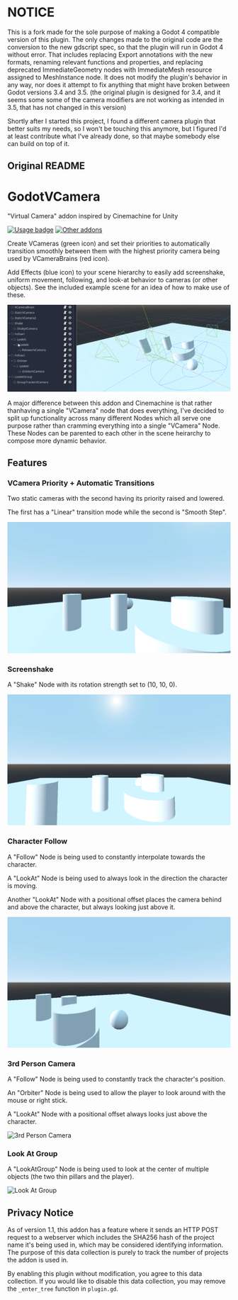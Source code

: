 # NOTICE

This is a fork made for the sole purpose of making a Godot 4 compatible version of this plugin. The only changes made to the original code are the conversion to the new gdscript spec, so that the plugin will run in Godot 4 without error.
That includes replacing Export annotations with the new formats, renaming relevant functions and properties, and replacing deprecated ImmediateGeometry nodes with ImmediateMesh resource assigned to MeshInstance node.
It does not modify the plugin's behavior in any way, nor does it attempt to fix anything that might have broken between Godot versions 3.4 and 3.5. (the original plugin is designed for 3.4, and it seems some some of the camera modifiers are not working as intended in 3.5, that has not changed in this version)

Shortly after I started this project, I found a different camera plugin that better suits my needs, so I won't be touching this anymore, but I figured I'd at least contribute what I've already done, so that maybe somebody else can build on top of it. 

## Original README

# GodotVCamera

"Virtual Camera" addon inspired by Cinemachine for Unity

[![Usage badge](https://pluginstats.brycedixon.dev/badge/count?project=VCamera)](#privacy-notice) [![Other addons](https://img.shields.io/badge/-See%20my%20other%20Godot%20addons-informational)](https://godotengine.org/asset-library/asset?user=BryceDixon)

Create VCameras (green icon) and set their priorities to automatically transition smoothly between them with the highest priority camera being used by VCameraBrains (red icon).

Add Effects (blue icon) to your scene hierarchy to easily add screenshake, uniform movement, following, and look-at behavior to cameras (or other objects). See the included example scene for an idea of how to make use of these. 

![Example Scene](https://raw.githubusercontent.com/BtheDestroyer/GodotVCamera/main/addons/virtualcamera/Screenshots/ExampleScene.png)

A major difference between this addon and Cinemachine is that rather thanhaving a single "VCamera" node that does everything, I've decided to split up functionality across many different Nodes which all serve one purpose rather than cramming everything into a single "VCamera" Node. These Nodes can be parented to each other in the scene heirarchy to compose more dynamic behavior.

## Features

### VCamera Priority + Automatic Transitions

Two static cameras with the second having its priority raised and lowered.

The first has a "Linear" transition mode while the second is "Smooth Step".

![Transitions](https://raw.githubusercontent.com/BtheDestroyer/GodotVCamera/main/addons/virtualcamera/Screenshots/Transitions.gif)

### Screenshake

A "Shake" Node with its rotation strength set to (10, 10, 0).

![Screenshake](https://raw.githubusercontent.com/BtheDestroyer/GodotVCamera/main/addons/virtualcamera/Screenshots/Screenshake.gif)

### Character Follow

A "Follow" Node is being used to constantly interpolate towards the character.

A "LookAt" Node is being used to always look in the direction the character is moving.

Another "LookAt" Node with a positional offset places the camera behind and above the character, but always looking just above it.

![Character Follow](https://raw.githubusercontent.com/BtheDestroyer/GodotVCamera/main/addons/virtualcamera/Screenshots/Follwer.gif)

### 3rd Person Camera

A "Follow" Node is being used to constantly track the character's position.

An "Orbiter" Node is being used to allow the player to look around with the mouse or right stick.

A "LookAt" Node with a positional offset always looks just above the character.

![3rd Person Camera](https://raw.githubusercontent.com/BtheDestroyer/GodotVCamera/main/addons/virtualcamera/Screenshots/Orbiter.gif)

### Look At Group

A "LookAtGroup" Node is being used to look at the center of multiple objects (the two thin pillars and the player).

![Look At Group](https://raw.githubusercontent.com/BtheDestroyer/GodotVCamera/main/addons/virtualcamera/Screenshots/LookAtGroup.gif)

## Privacy Notice

As of version 1.1, this addon has a feature where it sends an HTTP POST request to a webserver which includes the SHA256 hash of the project name it's being used in, which may be considered identifying information. The purpose of this data collection is purely to track the number of projects the addon is used in.

By enabling this plugin without modification, you agree to this data collection. If you would like to disable this data collection, you may remove the `_enter_tree` function in `plugin.gd`.
